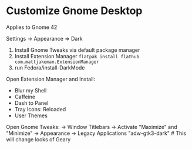 # Customize Gnome Desktop

Applies to Gnome 42

Settings -> Appearance => Dark

1. Install Gnome Tweaks via default package manager
2. Install Extension Manager `flatpak install flathub com.mattjakeman.ExtensionManager`
3. run Fedora/install-DarkMode

Open Extension Manager and Install:
* Blur my Shell
* Caffeine
* Dash to Panel
* Tray Icons: Reloaded
* User Themes

Open Gnome Tweaks:
-> Window Titlebars -> Activate "Maximize" and "Minimize"
-> Appearance -> Legacy Applications "adw-gtk3-dark" # This will change looks of Geary


